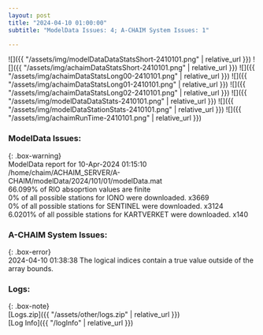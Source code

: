 ```yaml
---
layout: post
title: "2024-04-10 01:00:00"
subtitle: "ModelData Issues: 4; A-CHAIM System Issues: 1"

---
```


![]({{ "/assets/img/modelDataDataStatsShort-2410101.png" | relative_url }})
![]({{ "/assets/img/achaimDataStatsShort-2410101.png" | relative_url }})
![]({{ "/assets/img/achaimDataStatsLong00-2410101.png" | relative_url }})
![]({{ "/assets/img/achaimDataStatsLong01-2410101.png" | relative_url }})
![]({{ "/assets/img/achaimDataStatsLong02-2410101.png" | relative_url }})
![]({{ "/assets/img/modelDataDataStats-2410101.png" | relative_url }})
![]({{ "/assets/img/modelDataStationStats-2410101.png" | relative_url }})
![]({{ "/assets/img/achaimRunTime-2410101.png" | relative_url }})


### ModelData Issues:  
  
{: .box-warning}  
 ModelData report for 10-Apr-2024 01:15:10   
 /home/chaim/ACHAIM_SERVER/A-CHAIM/modelData/2024/101/01/modelData.mat   
 66.099% of RIO absoprtion values are finite   
 0% of all possible stations for IONO were downloaded. x3669   
 0% of all possible stations for SENTINEL were downloaded. x3124   
 6.0201% of all possible stations for KARTVERKET were downloaded. x140   
  
### A-CHAIM System Issues:  
  
{: .box-error}  
2024-04-10 01:38:38 The logical indices contain a true value outside of the array bounds.  

### Logs:  
  
{: .box-note}  
[Logs.zip]({{ "/assets/other/logs.zip" | relative_url }})  
[Log Info]({{ "/logInfo" | relative_url }})  
